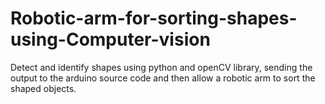 # Robotic-arm-for-sorting-shapes-using-Computer-vision

Detect and identify shapes using python and openCV library, sending the output to the arduino source code and then allow a robotic arm to sort the shaped objects.


